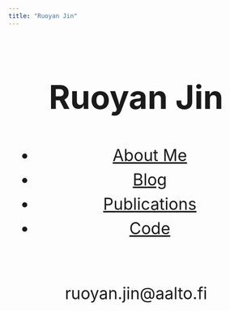 ```yaml
---
title: "Ruoyan Jin"
---
```


<div style="text-align: center; font-size: 32px; line-height: 1.5;">

# Ruoyan Jin

- [About Me](about/me.md)  
- [Blog](blog/index.md)  
- [Publications](publications/index.md)  
- [Code](https://github.com/Ruoyan0103)  

<br>
ruoyan.jin@aalto.fi

</div>
